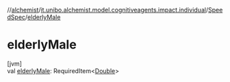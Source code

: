 //[alchemist](../../../index.md)/[it.unibo.alchemist.model.cognitiveagents.impact.individual](../index.md)/[SpeedSpec](index.md)/[elderlyMale](elderly-male.md)

# elderlyMale

[jvm]\
val [elderlyMale](elderly-male.md): RequiredItem<[Double](https://kotlinlang.org/api/latest/jvm/stdlib/kotlin/-double/index.html)>
